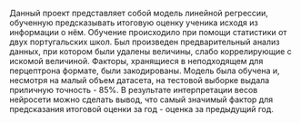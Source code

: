 Данный проект представляет собой модель линейной регрессии, обученную предсказывать итоговую оценку ученика исходя из информации о нём.
Обучение происходило при помощи статистики от двух португальских школ.
Был произведен предварительный анализ данных, при котором были удалены величины, слабо коррелирующие с искомой величиной.
Факторы, хранящиеся в неподходящем для перцептрона формате, были закодированы.
Модель была обучена и, несмотря на малый объем датасета, на тестовой выборке выдала приличную точность - 85%.
В результате интерпретации весов нейросети можно сделать вывод, что самый значимый фактор для предсказания итоговой оценки за год - оценка за предыдущий год.
